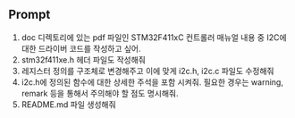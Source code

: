 ## Prompt

1. doc 디렉토리에 있는 pdf 파일인 STM32F411xC 컨트롤러 매뉴얼 내용 중 I2C에 대한 드라이버 코드를 작성하고 싶어.
2. stm32f411xe.h 헤더 파일도 작성해줘
3. 레지스터 정의를 구조체로 변경해주고 이에 맞게 i2c.h, i2c.c 파일도 수정해줘
4. i2c.h에 정의된 함수에 대한 상세한 주석을 포함 시켜줘. 필요한 경우는 warning, remark 등을 통해서 주의해야 할 점도 명시해줘.
5. README.md 파일 생성해줘

